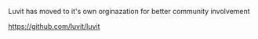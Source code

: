 Luvit has moved to it's own orginazation for better community involvement

<https://github.com/luvit/luvit>

